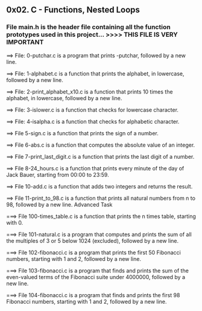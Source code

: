 ## 0x02. C - Functions, Nested Loops ##
### File main.h is the header file containing all the function prototypes used in this project...  >>>> THIS FILE IS VERY IMPORTANT ###
==> File: 0-putchar.c is a program that prints -putchar, followed by a new line.

==> File: 1-alphabet.c is a function that prints the alphabet, in lowercase, followed by a new line.

==> File: 2-print_alphabet_x10.c is a function that prints 10 times the alphabet, in lowercase, followed by a new line.

==> File: 3-islower.c is a function that checks for lowercase character.

==> File: 4-isalpha.c is a function that checks for alphabetic character.

==> File 5-sign.c is a function that prints the sign of a number.

==> File 6-abs.c is a function that computes the absolute value of an integer.

==> File 7-print_last_digit.c is a function that prints the last digit of a number.

==> File 8-24_hours.c is a function that prints every minute of the day of Jack Bauer, starting from 00:00 to 23:59.

==> File 10-add.c is a function that adds two integers and returns the result.

==> File 11-print_to_98.c is a function that prints all natural numbers from n to 98, followed by a new line.
Advanced Task

===> File 100-times_table.c is a function that prints the n times table, starting with 0.

===> File 101-natural.c is a program that computes and prints the sum of all the multiples of 3 or 5 below 1024 (excluded), followed by a new line.

===> File 102-fibonacci.c is a program that prints the first 50 Fibonacci numbers, starting with 1 and 2, followed by a new line.

===> File 103-fibonacci.c is a program that finds and prints the sum of the even-valued terms of the Fibonacci suite under 4000000, followed by a new line.

===> File 104-fibonacci.c is a program that finds and prints the first 98 Fibonacci numbers, starting with 1 and 2, followed by a new line.
